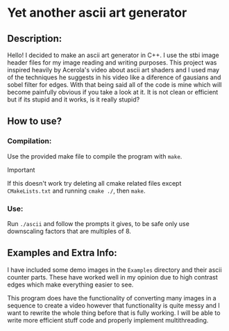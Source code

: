 # Yet another ascii art generator

## Description:

Hello! I decided to make an ascii art generator in C++. I use the stbi image header files for my image reading and writing purposes. This project was inspired heavily by Acerola's video about ascii art shaders and I used may of the techniques he suggests in his video like a diference of gausians and sobel filter for edges. With that being said all of the code is mine which will become painfully obvious if you take a look at it. It is not clean or efficient but if its stupid and it works, is it really stupid?

## How to use?

### Compilation:

Use the provided make file to compile the program with `make`. 

> [!IMPORTANT] 
> If this doesn't work try deleting all cmake related files except `CMakeLists.txt` and running `cmake ./`, then `make`.

### Use:

Run `./ascii` and follow the prompts it gives, to be safe only use downscaling factors that are multiples of 8.

## Examples and Extra Info:

I have included some demo images in the `Examples` directory and their ascii counter parts. These have worked well in my opinion due to high contrast edges which make everything easier to see.

This program does have the functionality of converting many images in a sequence to create a video however that functionality is quite messy and I want to rewrite the whole thing before that is fully working. I will be able to write more efficient stuff code and properly implement multithreading.